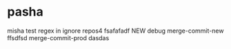 # pasha
misha test regex in ignore repos4
fsafafadf
NEW
debug
merge-commit-new
ffsdfsd
merge-commit-prod
dasdas